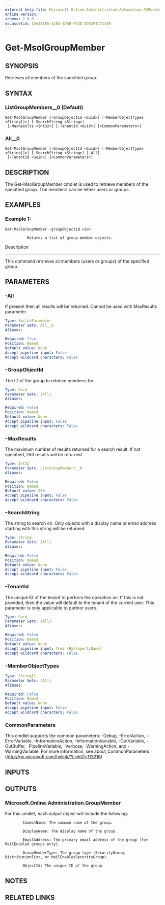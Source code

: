 ```yaml
---
external help file: Microsoft.Online.Administration.Automation.PSModule.dll-Help.xml
online version: 
schema: 2.0.0
ms.assetid: 15A181E5-32EA-4DAB-942D-2DDCF1C71140
---
```


# Get-MsolGroupMember

## SYNOPSIS
Retrieves all members of the specified group.

## SYNTAX

### ListGroupMembers__0 (Default)
```
Get-MsolGroupMember [-GroupObjectId <Guid>] [-MemberObjectTypes <String[]>] [-SearchString <String>]
 [-MaxResults <Int32>] [-TenantId <Guid>] [<CommonParameters>]
```

### All__0
```
Get-MsolGroupMember [-GroupObjectId <Guid>] [-MemberObjectTypes <String[]>] [-SearchString <String>] [-All]
 [-TenantId <Guid>] [<CommonParameters>]
```

## DESCRIPTION
The Get-MsolGroupMember cmdlet is used to retrieve members of the specified group.
The members can be either users or groups.

## EXAMPLES

### Example 1: 
```
Get-MsolGroupMember -groupObjectid <id>

          Returns a list of group member objects.
```

Description

-----------

This command retrieves all members (users or groups) of the specified group.

## PARAMETERS

### -All
If present then all results will be returned. 
Cannot be used with MaxResults parameter.

```yaml
Type: SwitchParameter
Parameter Sets: All__0
Aliases: 

Required: True
Position: Named
Default value: None
Accept pipeline input: False
Accept wildcard characters: False
```

### -GroupObjectId
The ID of the group to retrieve members for.

```yaml
Type: Guid
Parameter Sets: (All)
Aliases: 

Required: False
Position: Named
Default value: None
Accept pipeline input: False
Accept wildcard characters: False
```

### -MaxResults
The maximum number of results returned for a search result.
If not specified, 250 results will be returned.

```yaml
Type: Int32
Parameter Sets: ListGroupMembers__0
Aliases: 

Required: False
Position: Named
Default value: 250
Accept pipeline input: False
Accept wildcard characters: False
```

### -SearchString
The string to search on.
Only objects with a display name or email address starting with this string will be returned.

```yaml
Type: String
Parameter Sets: (All)
Aliases: 

Required: False
Position: Named
Default value: None
Accept pipeline input: False
Accept wildcard characters: False
```

### -TenantId
The unique ID of the tenant to perform the operation on.
If this is not provided, then the value will default to the tenant of the current user.
This parameter is only applicable to partner users.

```yaml
Type: Guid
Parameter Sets: (All)
Aliases: 

Required: False
Position: Named
Default value: None
Accept pipeline input: True (ByPropertyName)
Accept wildcard characters: False
```

### -MemberObjectTypes


```yaml
Type: String[]
Parameter Sets: (All)
Aliases: 

Required: False
Position: Named
Default value: None
Accept pipeline input: False
Accept wildcard characters: False
```

### CommonParameters
This cmdlet supports the common parameters: -Debug, -ErrorAction, -ErrorVariable, -InformationAction, -InformationVariable, -OutVariable, -OutBuffer, -PipelineVariable, -Verbose, -WarningAction, and -WarningVariable. For more information, see about_CommonParameters (http://go.microsoft.com/fwlink/?LinkID=113216).

## INPUTS

## OUTPUTS

### Microsoft.Online.Administration.GroupMember
For this cmdlet, each output object will include the following:

            CommonName: The common name of the group.

            DisplayName: The display name of the group.

            EmailAddress: The primary email address of the group (for MailEnabled groups only).

            GroupMemberType: The group type (SecurityGroup, Distributionlist, or MailEnabledSecurityGroup).

            ObjectId: The unique ID of the group.

## NOTES

## RELATED LINKS


